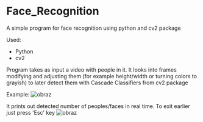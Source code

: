# Face_Recognition
A simple program for face recognition using python and cv2 package

Used:
- Python
- cv2

Program takes as input a video with people in it. It looks into frames modifying and adjusting them (for example height/width or turning colors to grayish) to later detect them with Cascade Classifiers from cv2 package

Example:
![obraz](https://user-images.githubusercontent.com/92166393/207155232-db564a71-9db0-419e-b4aa-b099c58111dd.png)

It prints out detected number of peoples/faces in real time. To exit earlier just press 'Esc' key
![obraz](https://user-images.githubusercontent.com/92166393/207154864-6c22854d-57a2-4ce2-8ccb-a18c0edc7ca5.png)
